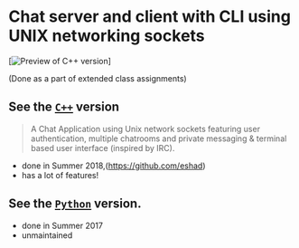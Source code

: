 # Chat server and client with CLI using UNIX networking sockets

[![Preview of C++ version](https://user-images.githubusercontent.com/8426945/42136552-58b57012-7d7b-11e8-9d37-d8cecc93a0f3.png)]

(Done as a part of extended class assignments)

## See the [`C++`](cpp) version
> A Chat Application using Unix network sockets featuring user authentication, multiple chatrooms and private messaging & terminal based user interface (inspired by IRC).
- done in Summer 2018,(https://github.com/eshad)
- has a lot of features!

## See the [`Python`](python) version.
- done in Summer 2017
- unmaintained
